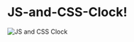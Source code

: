 # JS-and-CSS-Clock!
![JS and CSS Clock](https://user-images.githubusercontent.com/84036037/131380795-2165a513-331f-42a9-9cbf-e2d637159413.jpg)

